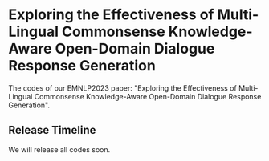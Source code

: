 # Exploring the Effectiveness of Multi-Lingual Commonsense Knowledge-Aware Open-Domain Dialogue Response Generation

The codes of our EMNLP2023 paper: "Exploring the Effectiveness of Multi-Lingual Commonsense Knowledge-Aware Open-Domain Dialogue Response Generation".

## Release Timeline

We will release all codes soon.